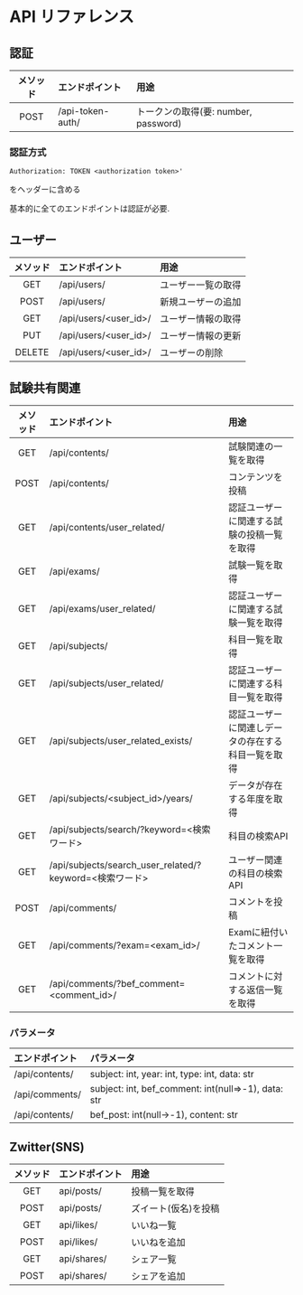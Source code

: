 # API リファレンス

## 認証

| メソッド | エンドポイント | 用途 |
| :---: |:---|:---|
| POST | /api-token-auth/ | トークンの取得(要: number, password) |

### 認証方式

``` markup
Authorization: TOKEN <authorization token>'
```

をヘッダーに含める

基本的に全てのエンドポイントは認証が必要.

## ユーザー

| メソッド | エンドポイント | 用途 |
| :---: |:---|:---|
| GET | /api/users/ | ユーザー一覧の取得 |
| POST | /api/users/ | 新規ユーザーの追加 |
| GET | /api/users/<user_id>/ | ユーザー情報の取得 |
| PUT | /api/users/<user_id>/ | ユーザー情報の更新 |
| DELETE | /api/users/<user_id>/ | ユーザーの削除 |

## 試験共有関連

| メソッド | エンドポイント | 用途 |
|:---:|:---|:---|
| GET | /api/contents/ | 試験関連の一覧を取得 |
| POST | /api/contents/ | コンテンツを投稿 |
| GET | /api/contents/user_related/ | 認証ユーザーに関連する試験の投稿一覧を取得 |
| GET | /api/exams/ | 試験一覧を取得 |
| GET | /api/exams/user_related/ | 認証ユーザーに関連する試験一覧を取得 |
| GET | /api/subjects/ | 科目一覧を取得 |
| GET | /api/subjects/user_related/ | 認証ユーザーに関連する科目一覧を取得 |
| GET | /api/subjects/user_related_exists/ | 認証ユーザーに関連しデータの存在する科目一覧を取得 |
| GET | /api/subjects/<subject_id>/years/ | データが存在する年度を取得 |
| GET | /api/subjects/search/?keyword=<検索ワード> | 科目の検索API |
| GET | /api/subjects/search_user_related/?keyword=<検索ワード> | ユーザー関連の科目の検索API |
| POST | /api/comments/ | コメントを投稿 |
| GET | /api/comments/?exam=<exam_id>/ | Examに紐付いたコメント一覧を取得 |
| GET | /api/comments/?bef_comment=<comment_id>/ | コメントに対する返信一覧を取得 |

### パラメータ

| エンドポイント | パラメータ |
|:---|:---|
| /api/contents/ | subject: int, year: int, type: int, data: str |
| /api/comments/ | subject: int, bef_comment: int(null=>-1), data: str |
| /api/contents/ | bef_post: int(null->-1), content: str |

## Zwitter(SNS)

| メソッド | エンドポイント | 用途 |
| :---: |:---|:---|
| GET | api/posts/ | 投稿一覧を取得 |
| POST | api/posts/ | ズイート(仮名)を投稿 |
| GET | api/likes/ | いいね一覧 |
| POST | api/likes/ | いいねを追加 |
| GET | api/shares/ | シェア一覧 |
| POST | api/shares/ | シェアを追加 |
